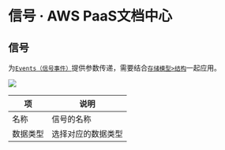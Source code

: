 # 信号 · AWS PaaS文档中心

## 信号

为[`Events（信号事件）`](<https://docs.awspaas.com/reference-guide/aws-paas-process-event-reference-guide/events/README.html>)提供参数传递，需要结合[`存储模型>结构`](<https://docs.awspaas.com/user-manual/aws-pass-console-user-manual-bo/structure/README.html>)一起应用。

[![](https://docs.awspaas.com/user-manual/aws-pass-console-user-manual-process-64ga/flow_attribute/xinhao1.png)](<xinhao1.png>)

项 | 说明  
---|---  
名称 | 信号的名称  
数据类型 | 选择对应的数据类型